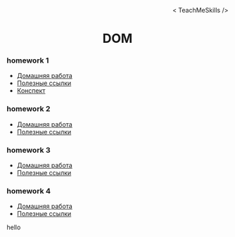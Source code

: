 <p align='right'>< TeachMeSkills /></p>
<h1 align='center'>DOM</h1>

### homework 1

- [Домашняя работа](./hw-1/hw-1.md)
- [Полезные ссылки](./hw-1/links.md)
- [Конспект](./hw-1/abstract.md)

### homework 2

- [Домашняя работа](./hw-2/hw-2.md)
- [Полезные ссылки](./hw-2/links.md)

### homework 3

- [Домашняя работа](./hw-3/hw-3.md)
- [Полезные ссылки](./hw-3/links.md)

### homework 4

- [Домашняя работа](./hw-4/hw-4.md)
- [Полезные ссылки](./hw-4/links.md)

hello

